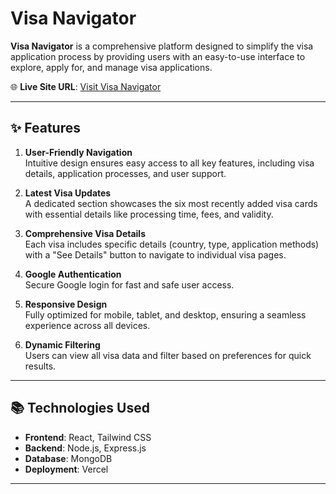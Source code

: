 # Visa Navigator

**Visa Navigator** is a comprehensive platform designed to simplify the visa application process by providing users with an easy-to-use interface to explore, apply for, and manage visa applications.  

🌐 **Live Site URL**: [Visit Visa Navigator](https://visa-navigator-10ba9.web.app/)

---

## ✨ Features

1. **User-Friendly Navigation**  
   Intuitive design ensures easy access to all key features, including visa details, application processes, and user support.  

2. **Latest Visa Updates**  
   A dedicated section showcases the six most recently added visa cards with essential details like processing time, fees, and validity.  

3. **Comprehensive Visa Details**  
   Each visa includes specific details (country, type, application methods) with a "See Details" button to navigate to individual visa pages.  

4. **Google Authentication**  
   Secure Google login for fast and safe user access.  

5. **Responsive Design**  
   Fully optimized for mobile, tablet, and desktop, ensuring a seamless experience across all devices.  

6. **Dynamic Filtering**  
   Users can view all visa data and filter based on preferences for quick results.

---

## 📚 Technologies Used

- **Frontend**: React, Tailwind CSS  
- **Backend**: Node.js, Express.js  
- **Database**: MongoDB  
- **Deployment**: Vercel  

---


